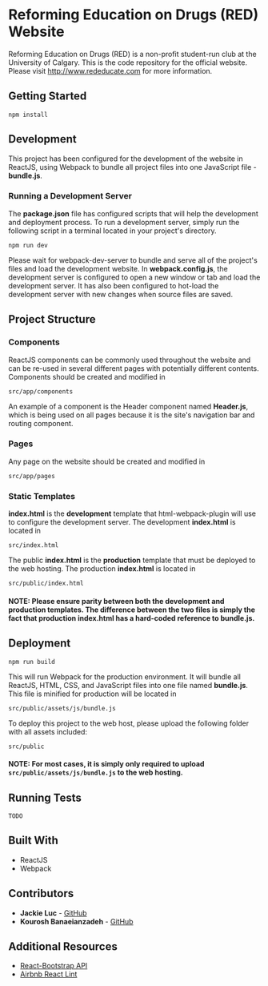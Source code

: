 # Reforming Education on Drugs (RED) Website

Reforming Education on Drugs (RED) is a non-profit student-run club at the University of Calgary. This is the code repository for the official website. Please visit http://www.rededucate.com for more information.

## Getting Started

```
npm install
```

## Development

This project has been configured for the development of the website in ReactJS, using Webpack to bundle all project files into one JavaScript file - **bundle.js**. 

### Running a Development Server

The **package.json** file has configured scripts that will help the development and deployment process. To run a development server, simply run the following script in a terminal located in your project's directory.

```
npm run dev
```

Please wait for webpack-dev-server to bundle and serve all of the project's files and load the development website. In **webpack.config.js**, the development server is configured to open a new window or tab and load the development server. It has also been configured to hot-load the development server with new changes when source files are saved.

## Project Structure

### Components
ReactJS components can be commonly used throughout the website and can be re-used in several different pages with potentially different contents. Components should be created and modified in
```
src/app/components
```
An example of a component is the Header component named **Header.js**, which is being used on all pages because it is the site's navigation bar and routing component. 

### Pages
Any page on the website should be created and modified in
```
src/app/pages
```

### Static Templates
**index.html** is the **development** template that html-webpack-plugin will use to configure the development server. 
The development **index.html** is located in 
```
src/index.html
```

The public **index.html** is the **production** template that must be deployed to the web hosting. The production **index.html** is located in 
```
src/public/index.html
```

#### NOTE: Please ensure parity between both the development and production templates. The difference between the two files is simply the fact that production index.html has a hard-coded reference to **bundle.js**.

## Deployment

```
npm run build
```

This will run Webpack for the production environment. It will bundle all ReactJS, HTML, CSS, and JavaScript files into one file named **bundle.js**. This file is minified for production will be located in
```
src/public/assets/js/bundle.js
```

To deploy this project to the web host, please upload the following folder with all assets included:
```
src/public
```

#### NOTE: For most cases, it is simply only required to upload ```src/public/assets/js/bundle.js``` to the web hosting.

## Running Tests

```
TODO
```

## Built With

* ReactJS
* Webpack

## Contributors

* **Jackie Luc** - [GitHub](https://github.com/jackieluc)
* **Kourosh Banaeianzadeh** - [GitHub](https://github.com/Kouroshb26)

## Additional Resources

* [React-Bootstrap API](https://react-bootstrap.github.io/introduction.html)
* [Airbnb React Lint](https://github.com/airbnb/javascript/tree/master/react)
